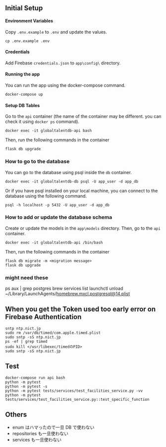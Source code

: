 ## Initial Setup

#### Environment Variables
Copy `.env.example` to `.env` and update the values.
```
cp .env.example .env
```

#### Credentials
Add Firebase `credentials.json` to `app\config\` directory.

#### Running the app
You can run the app using the docker-compose command.
```
docker-compose up
```
#### Setup DB Tables
Go to the `api` container (the name of the container may be different. you can check it using `docker ps` command).
```
docker exec -it globaltalentdb-api bash
```

Then, run the following commands in the container

```
flask db upgrade
```

### How to go to the database
You can go to the database using psql inside the `db` container.
```
docker exec -it globaltalentdb-db psql -U app_user -d app_db
```
Or if you have psql installed on your local machine, you can connect to the database using the following command.
```
psql -h localhost -p 5432 -U app_user -d app_db
```


### How to add or update the database schema
Create or update the models in the `app\models` directory. Then, go to the `api` container.
```
docker exec -it globaltalentdb-api /bin/bash
```

Then, run the following commands in the container
```
flask db migrate -m <migration message>
flask db upgrade
```

### might need these
ps aux | grep postgres
brew services list
launchctl unload ~/Library/LaunchAgents/homebrew.mxcl.postgresql@14.plist

## When you get the Token used too early error on Firebase Authentication
```
sntp ntp.nict.jp
sudo rm /var/db/timed/com.apple.timed.plist
sudo sntp -sS ntp.nict.jp
ps -ef | grep timed
sudo kill </usr/libexec/timedのPID>
sudo sntp -sS ntp.nict.jp
```

## Test

```
docker-compose run api bash
python -m pytest
python -m pytest -s
python -m pytest tests/services/test_facilities_service.py -vv
python -m pytest tests/services/test_facilities_service.py::test_specific_function
```

## Others

- enum はハマったので一旦 DB で使わない
- repositories も一旦使わない
- services も一旦使わない

